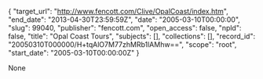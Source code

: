 {
  "target_url": "http://www.fencott.com/Clive/OpalCoast/index.htm", 
  "end_date": "2013-04-30T23:59:59Z", 
  "date": "2005-03-10T00:00:00", 
  "slug": 99040, 
  "publisher": "fencott.com", 
  "open_access": false, 
  "npld": false, 
  "title": "Opal Coast Tours", 
  "subjects": [], 
  "collections": [], 
  "record_id": "20050310T000000/H+tqAlO7M77zhMRb1lAMhw==", 
  "scope": "root", 
  "start_date": "2005-03-10T00:00:00Z"
}

None